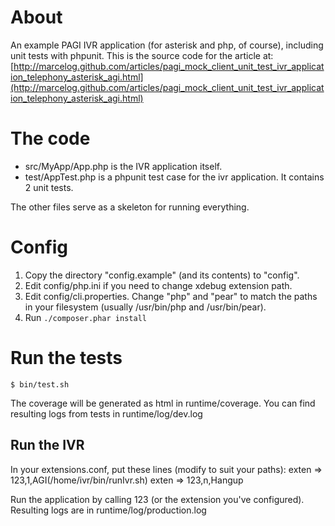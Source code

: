 # About

An example PAGI IVR application (for asterisk and php, of course),
including unit tests with phpunit. This is the source code for
the article at:
[http://marcelog.github.com/articles/pagi_mock_client_unit_test_ivr_application_telephony_asterisk_agi.html](http://marcelog.github.com/articles/pagi_mock_client_unit_test_ivr_application_telephony_asterisk_agi.html)

# The code

* src/MyApp/App.php is the IVR application itself.
* test/AppTest.php is a phpunit test case for the ivr application. It
contains 2 unit tests.

The other files serve as a skeleton for running everything.

# Config

1. Copy the directory "config.example" (and its contents) to "config".
2. Edit config/php.ini if you need to change xdebug extension
path.
3. Edit config/cli.properties. Change "php" and "pear" to match the
paths in your filesystem (usually /usr/bin/php and /usr/bin/pear).
4. Run `./composer.phar install`

# Run the tests

```
$ bin/test.sh
```

The coverage will be generated as html in runtime/coverage.
You can find resulting logs from tests in runtime/log/dev.log

Run the IVR
-----------
In your extensions.conf, put these lines (modify to suit your paths):
exten => 123,1,AGI(/home/ivr/bin/runIvr.sh)
exten => 123,n,Hangup

Run the application by calling 123 (or the extension you've configured).
Resulting logs are in runtime/log/production.log



